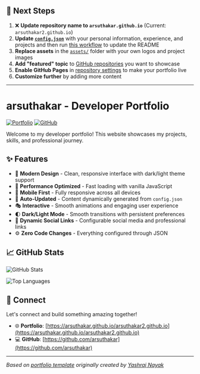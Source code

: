 ## 🚀 Next Steps

1. ❌ **Update repository name to `arsuthakar.github.io`** (Current: `arsuthakar2.github.io`)
2. **Update [`config.json`](https://github.com/arsuthakar/arsuthakar2.github.io/blob/main/config.json)** with your personal information, experience, and projects and then run [this workflow](https://github.com/arsuthakar/arsuthakar2.github.io/actions/workflows/update-readme.yml) to update the README
3. **Replace assets** in the [`assets/`](https://github.com/arsuthakar/arsuthakar2.github.io/tree/main/assets/) folder with your own logos and project images
4. **Add "featured" topic** to [GitHub repositories](https://github.com/arsuthakar?tab=repositories) you want to showcase
5. **Enable GitHub Pages** in [repository settings](https://github.com/arsuthakar/arsuthakar2.github.io/settings/pages) to make your portfolio live
6. **Customize further** by adding more content

---

# arsuthakar - Developer Portfolio

<div align="left">
  
[![Portfolio](https://img.shields.io/badge/🌐_Visit_Portfolio-Live-brightgreen?style=for-the-badge)](https://arsuthakar.github.io/arsuthakar2.github.io)
[![GitHub](https://img.shields.io/badge/GitHub-Profile-181717?style=for-the-badge&logo=github)](https://github.com/arsuthakar)

</div>

Welcome to my developer portfolio! This website showcases my projects, skills, and professional journey.

## ✨ Features

- 🎨 **Modern Design** - Clean, responsive interface with dark/light theme support
- 🚀 **Performance Optimized** - Fast loading with vanilla JavaScript
- 📱 **Mobile First** - Fully responsive across all devices
- 🔄 **Auto-Updated** - Content dynamically generated from `config.json`
- 🎭 **Interactive** - Smooth animations and engaging user experience
- 🌓 **Dark/Light Mode** - Smooth transitions with persistent preferences
- 🔗 **Dynamic Social Links** - Configurable social media and professional links
- ⚙️ **Zero Code Changes** - Everything configured through JSON

## 📈 GitHub Stats

<div align="left">

![GitHub Stats](https://github-readme-stats.vercel.app/api?username=arsuthakar&theme=dark&hide_border=true&include_all_commits=true&count_private=true)

![Top Languages](https://github-readme-stats.vercel.app/api/top-langs/?username=arsuthakar&theme=dark&hide_border=true&include_all_commits=true&count_private=true&layout=compact)

</div>

## 🤝 Connect

Let's connect and build something amazing together!

- 🌐 **Portfolio**: [https://arsuthakar.github.io/arsuthakar2.github.io](https://arsuthakar.github.io/arsuthakar2.github.io)
- 💻 **GitHub**: [https://github.com/arsuthakar](https://github.com/arsuthakar)

---

*Based on [portfolio template](https://github.com/yashrajnayak/developer-portfolio) originally created by [Yashraj Nayak](https://github.com/yashrajnayak)*